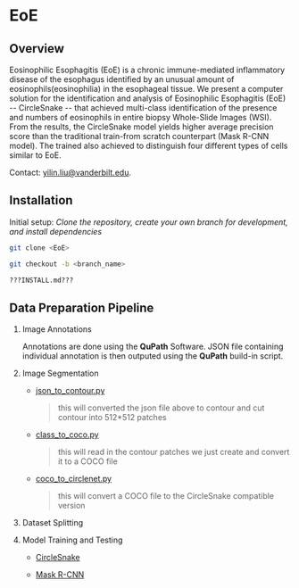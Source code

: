 # EoE

## Overview

Eosinophilic Esophagitis (EoE) is a  chronic immune-mediated inflammatory disease of the esophagus identified by an unusual amount of eosinophils(eosinophilia) in the esophageal tissue. We present a computer solution for the identification and analysis of Eosinophilic Esophagitis (EoE) -- CircleSnake -- that achieved multi-class identification of the presence and numbers of eosinophils in entire biopsy Whole-Slide Images (WSI). From the results, the CircleSnake model yields higher average precision score than the traditional train-from scratch counterpart (Mask R-CNN model). The trained also achieved to distinguish four different types of cells similar to EoE.

Contact: yilin.liu@vanderbilt.edu.

## Installation
Initial setup: _Clone the repository, create your own branch for development, and install dependencies_

  ```sh
  git clone <EoE>
  
  git checkout -b <branch_name>
  
  ???INSTALL.md???
  ```

## Data Preparation Pipeline

   1. Image Annotations

      Annotations are done using the **QuPath** Software. JSON file containing individual annotation is then outputed using the **QuPath** build-in script.

   2. Image Segmentation
      - [json_to_contour.py](src/json_to_contour.py)
        > this will converted the json file above to contour and cut contour into 512*512 patches
      
      
      
      - [class_to_coco.py](src/class_to_coco.py)
        > this will read in the contour patches we just create and convert it to a COCO file
      
      
      
      - [coco_to_circlenet.py](src/coco_to_circlenet.py)
        > this will convert a COCO file to the CircleSnake compatible version

  3. Dataset Splitting
  
  4. Model Training and Testing

     - [CircleSnake](https://github.com/hrlblab/CircleSnake)
     
     - [Mask R-CNN](https://github.com/facebookresearch/detectron2)

